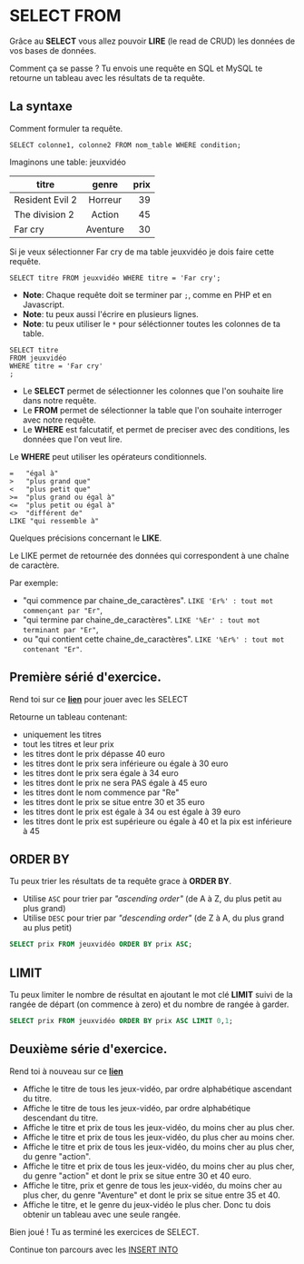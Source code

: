 # SELECT FROM

Grâce au **SELECT** vous allez pouvoir **LIRE** (le read de CRUD) les données de vos bases de données.

Comment ça se passe ? Tu envois une requête en SQL et MySQL te retourne un tableau avec les résultats de ta requête.

## La syntaxe

Comment formuler ta requête.

```MySQL
SELECT colonne1, colonne2 FROM nom_table WHERE condition;
```

Imaginons une table: jeuxvidéo

| titre         | genre         | prix  |
| ------------- |:-------------:| -----:|
| Resident Evil 2 | Horreur | 39 |
| The division 2 | Action | 45 |
| Far cry | Aventure| 30 |

Si je veux sélectionner Far cry de ma table jeuxvidéo je dois faire cette requête.

```MySQL
SELECT titre FROM jeuxvidéo WHERE titre = 'Far cry';
```

- **Note**: Chaque requête doit se terminer par `;`, comme en PHP et en Javascript.
- **Note**: tu peux aussi l'écrire en plusieurs lignes.
- **Note**: tu peux utiliser le `*` pour séléctionner toutes les colonnes de ta table.

```MySQL
SELECT titre
FROM jeuxvidéo
WHERE titre = 'Far cry'
;
```

- Le **SELECT** permet de sélectionner les colonnes que l'on souhaite lire dans notre requête.
- Le **FROM** permet de sélectionner la table que l'on souhaite interroger avec notre requête.
- Le **WHERE** est falcutatif, et permet de preciser avec des conditions, les données que l'on veut lire.

Le **WHERE** peut utiliser les opérateurs conditionnels.

```
=	"égal à"
>	"plus grand que"
<	"plus petit que"
>=	"plus grand ou égal à"
<=	"plus petit ou égal à"
<>	"différent de"
LIKE "qui ressemble à"
```

Quelques précisions concernant le **LIKE**.

Le LIKE permet de retournée des données qui correspondent à une chaîne de caractère.

Par exemple:

- "qui commence par chaine_de_caractères". `LIKE 'Er%' : tout mot commençant par "Er"`,
- "qui termine par chaine_de_caractères". `LIKE '%Er' : tout mot terminant par "Er"`,
- ou "qui contient cette chaine_de_caractères". `LIKE '%Er%' : tout mot contenant "Er"`.

## Première sérié d'exercice.

Rend toi sur ce [**lien**](https://www.db-fiddle.com/f/72RoqENfdHHP6fHYNczPzW/1) pour jouer avec les SELECT

Retourne un tableau contenant:

- uniquement les titres
- tout les titres et leur prix
- les titres dont le prix dépasse 40 euro
- les titres dont le prix sera inférieure ou égale à 30 euro
- les titres dont le prix sera égale à 34 euro
- les titres dont le prix ne sera PAS égale à 45 euro
- les titres dont le nom commence par "Re"
- les titres dont le prix se situe entre 30 et 35 euro
- les titres dont le prix est égale à 34 ou est égale à 39 euro
- les titres dont le prix est supérieure ou égale à 40 et la pix est inférieure à 45

## ORDER BY

Tu peux trier les résultats de ta requête grace à **ORDER BY**.

- Utilise `ASC` pour trier par *"ascending order"* (de A à Z, du plus petit au plus grand)
- Utilise `DESC` pour trier par *"descending order"* (de Z à A, du plus grand au plus petit)

```SQL
SELECT prix FROM jeuxvidéo ORDER BY prix ASC;
```

## LIMIT

Tu peux limiter le nombre de résultat en ajoutant le mot clé **LIMIT** suivi de la rangée de départ (on commence à zero) et du nombre de rangée à garder.

```SQL
SELECT prix FROM jeuxvidéo ORDER BY prix ASC LIMIT 0,1;
```

## Deuxième série d'exercice.

Rend toi à nouveau sur ce [**lien**](https://www.db-fiddle.com/f/72RoqENfdHHP6fHYNczPzW/2)

- Affiche le titre de tous les jeux-vidéo, par ordre alphabétique ascendant du titre. 
- Affiche le titre de tous les jeux-vidéo, par ordre alphabétique descendant du titre.
- Affiche le titre et prix de tous les jeux-vidéo, du moins cher au plus cher.
- Affiche le titre et prix de tous les jeux-vidéo, du plus cher au moins cher.
- Affiche le titre et prix de tous les jeux-vidéo, du moins cher au plus cher, du genre "action".
- Affiche le titre et prix de tous les jeux-vidéo, du moins cher au plus cher, du genre "action" et dont le prix se situe entre 30 et 40 euro.
- Affiche le titre, prix et genre de tous les jeux-vidéo, du moins cher au plus cher, du genre "Aventure" et dont le prix se situe entre 35 et 40.
- Affiche le titre, et le genre du jeux-vidéo le plus cher. Donc tu dois obtenir un tableau avec une seule rangée.

Bien joué ! Tu as terminé les exercices de SELECT.

Continue ton parcours avec les [INSERT INTO](...)

